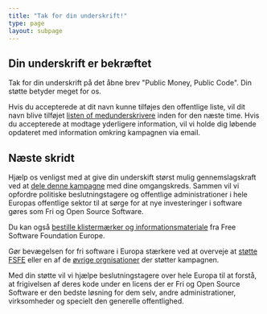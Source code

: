 ```yaml
---
title: "Tak for din underskrift!"
type: page
layout: subpage
---
```


## Din underskrift er bekræftet

Tak for din underskrift på det åbne brev "Public Money, Public Code". Din støtte betyder meget for os.

Hvis du accepterede at dit navn kunne tilføjes den offentlige liste, vil dit navn blive tilføjet [listen of medunderskrivere](../all-signatures) inden for den næste time. Hvis du accepterede at modtage yderligere information, vil vi holde dig løbende opdateret med information omkring kampagnen via email.

## Næste skridt

Hjælp os venligst med at give din underskift størst mulig gennemslagskraft ved at [dele denne kampagne](../../#spread) med dine omgangskreds. Sammen vil vi opfordre politiske beslutningstagere og offentlige administrationer i hele Europas offentlige sektor til at sørge for at nye investeringer i software gøres som Fri og Open Source Software.

Du kan også [bestille klistermærker og informationsmateriale](https://fsfe.org/promo#pmpc) fra Free Software Foundation Europe.

Gør bevægelsen for fri software i Europa stærkere ved at overveje at [støtte FSFE](https://fsfe.org/donate/?pmpc) eller en af de [øvrige orgnisationer](../../#organisations) der støtter kampagnen.

Med din støtte vil vi hjælpe beslutningstagere over hele Europa til at forstå, at frigivelsen af deres kode under en licens der er Fri og Open Source Software er den bedste løsning for dem selv, andre administrationer, virksomheder og specielt den generelle offentlighed.
